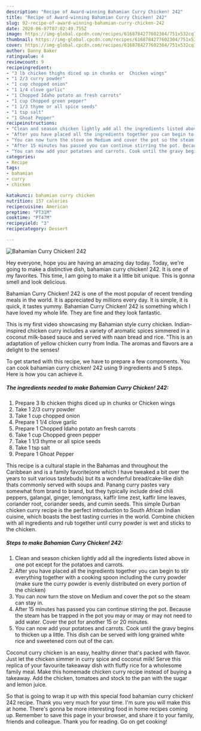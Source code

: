 ```yaml
---
description: "Recipe of Award-winning Bahamian Curry Chicken! 242"
title: "Recipe of Award-winning Bahamian Curry Chicken! 242"
slug: 92-recipe-of-award-winning-bahamian-curry-chicken-242
date: 2020-06-07T07:02:49.755Z
image: https://img-global.cpcdn.com/recipes/6168784277602304/751x532cq70/bahamian-curry-chicken-242-recipe-main-photo.jpg
thumbnail: https://img-global.cpcdn.com/recipes/6168784277602304/751x532cq70/bahamian-curry-chicken-242-recipe-main-photo.jpg
cover: https://img-global.cpcdn.com/recipes/6168784277602304/751x532cq70/bahamian-curry-chicken-242-recipe-main-photo.jpg
author: Danny Baker
ratingvalue: 4
reviewcount: 9
recipeingredient:
- "3 lb chicken thighs diced up in chunks or  Chicken wings"
- "1 2/3 curry powder"
- "1 cup chopped onion"
- "1 1/4 clove garlic"
- "1 Chopped Idaho potato an fresh carrots"
- "1 cup Chopped green pepper"
- "1 1/3 thyme or all spice seeds"
- "1 tsp salt"
- "1 Ghoat Pepper"
recipeinstructions:
- "Clean and season chicken lightly add all the ingredients listed above in one pot except for the potatoes and carrots."
- "After you have placed all the ingredients together you can begin to stir everything together with a cooking spoon including the curry powder (make sure the curry powder is evenly distributed on every portion of the chicken)"
- "You can now turn the stove on Medium and cover the pot so the steam can stay in."
- "After 15 minutes has passed you can continue stirring the pot. Because the steam has be trapped in the pot you may or may or may not need to add water. Cover the pot for another 15 or 20 minutes."
- "You can now add your potatoes and carrots. Cook until the gravy begins to thicken up a little. This dish can be served with long grained white rice and sweetened corn out of the can."
categories:
- Recipe
tags:
- bahamian
- curry
- chicken

katakunci: bahamian curry chicken 
nutrition: 157 calories
recipecuisine: American
preptime: "PT31M"
cooktime: "PT47M"
recipeyield: "3"
recipecategory: Dessert

---
```



![Bahamian Curry Chicken! 242](https://img-global.cpcdn.com/recipes/6168784277602304/751x532cq70/bahamian-curry-chicken-242-recipe-main-photo.jpg)

Hey everyone, hope you are having an amazing day today. Today, we're going to make a distinctive dish, bahamian curry chicken! 242. It is one of my favorites. This time, I am going to make it a little bit unique. This is gonna smell and look delicious.

Bahamian Curry Chicken! 242 is one of the most popular of recent trending meals in the world. It is appreciated by millions every day. It is simple, it is quick, it tastes yummy. Bahamian Curry Chicken! 242 is something which I have loved my whole life. They are fine and they look fantastic.

This is my first video showcasing my Bahamian style curry chicken. Indian-inspired chicken curry includes a variety of aromatic spices simmered in a coconut milk-based sauce and served with naan bread and rice. &#34;This is an adaptation of yellow chicken curry from India. The aromas and flavors are a delight to the senses!


To get started with this recipe, we have to prepare a few components. You can cook bahamian curry chicken! 242 using 9 ingredients and 5 steps. Here is how you can achieve it.

<!--inarticleads1-->

##### The ingredients needed to make Bahamian Curry Chicken! 242:

1. Prepare 3 lb chicken thighs diced up in chunks or  Chicken wings
1. Take 1 2/3 curry powder
1. Take 1 cup chopped onion
1. Prepare 1 1/4 clove garlic
1. Prepare 1 Chopped Idaho potato an fresh carrots
1. Take 1 cup Chopped green pepper
1. Take 1 1/3 thyme or all spice seeds
1. Take 1 tsp salt
1. Prepare 1 Ghoat Pepper


This recipe is a cultural staple in the Bahamas and throughout the Caribbean and is a family favorite(one which I have tweaked a bit over the years to suit various tastebuds) but its a wonderful bread/cake-like dish thats commonly served with soups and. Panang curry pastes vary somewhat from brand to brand, but they typically include dried chili peppers, galangal, ginger, lemongrass, kaffir lime zest, kaffir lime leaves, coriander root, coriander seeds, and cumin seeds. This simple Durban chicken curry recipe is the perfect introduction to South African Indian cuisine, which boasts the best tasting curries in the world. Combine chicken with all ingredients and rub together until curry powder is wet and sticks to the chicken. 

<!--inarticleads2-->

##### Steps to make Bahamian Curry Chicken! 242:

1. Clean and season chicken lightly add all the ingredients listed above in one pot except for the potatoes and carrots.
1. After you have placed all the ingredients together you can begin to stir everything together with a cooking spoon including the curry powder (make sure the curry powder is evenly distributed on every portion of the chicken)
1. You can now turn the stove on Medium and cover the pot so the steam can stay in.
1. After 15 minutes has passed you can continue stirring the pot. Because the steam has be trapped in the pot you may or may or may not need to add water. Cover the pot for another 15 or 20 minutes.
1. You can now add your potatoes and carrots. Cook until the gravy begins to thicken up a little. This dish can be served with long grained white rice and sweetened corn out of the can.


Coconut curry chicken is an easy, healthy dinner that&#39;s packed with flavor. Just let the chicken simmer in curry spice and coconut milk! Serve this replica of your favourite takeaway dish with fluffy rice for a wholesome family meal. Make this homemade chicken curry recipe instead of buying a takeaway. Add the chicken, tomatoes and stock to the pan with the sugar and lemon juice. 

So that is going to wrap it up with this special food bahamian curry chicken! 242 recipe. Thank you very much for your time. I'm sure you will make this at home. There's gonna be more interesting food in home recipes coming up. Remember to save this page in your browser, and share it to your family, friends and colleague. Thank you for reading. Go on get cooking!
